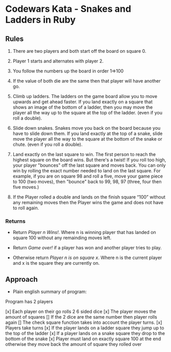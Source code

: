 # Codewars Kata - Snakes and Ladders in Ruby

## Rules

1.  There are two players and both start off the board on square 0.

2.  Player 1 starts and alternates with player 2.

3.  You follow the numbers up the board in order 1=>100

4.  If the value of both die are the same then that player will have another go.

5.  Climb up ladders. The ladders on the game board allow you to move upwards and get ahead faster. If you land exactly on a square that shows an image of the bottom of a ladder, then you may move the player all the way up to the square at the top of the ladder. (even if you roll a double).

6.  Slide down snakes. Snakes move you back on the board because you have to slide down them. If you land exactly at the top of a snake, slide move the player all the way to the square at the bottom of the snake or chute. (even if you roll a double).

7.  Land exactly on the last square to win. The first person to reach the highest square on the board wins. But there's a twist! If you roll too high, your player "bounces" off the last square and moves back. You can only win by rolling the exact number needed to land on the last square. For example, if you are on square 98 and roll a five, move your game piece to 100 (two moves), then "bounce" back to 99, 98, 97 (three, four then five moves.)

8.  If the Player rolled a double and lands on the finish square “100” without any remaining moves then the Player wins the game and does not have to roll again.

### Returns

- Return *Player n Wins!*. Where n is winning player that has landed on square 100 without any remainding moves left.

- Return *Game over!* if a player has won and another player tries to play.

- Otherwise return *Player n is on square x*. Where n is the current player and x is the square they are currently on.

## Approach

- Plain english summary of program:

Program has 2 players

[x] Each player on their go rolls 2 6 sided dice
[x] The player moves the amount of squares
[] If the 2 dice are the same number then player rolls again
[] The check square function takes into account the player turns.
[x] Players take turns
[x] If the player lands on a ladder square they jump up to the top of the ladder
[x] If a player lands on a snake square they drop to the bottom of the snake
[x] Player must land on exactly square 100 at the end otherwise they move back the amount of square they rolled over
